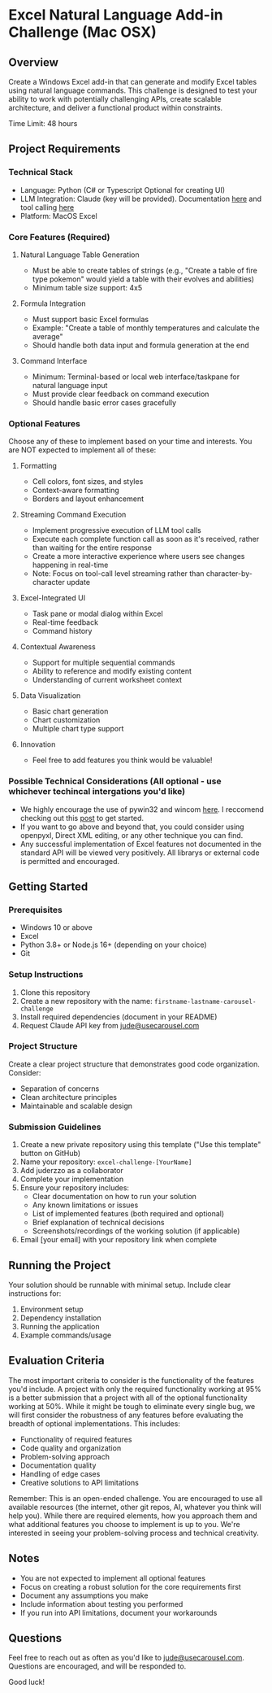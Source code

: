 # Excel Natural Language Add-in Challenge (Mac OSX)

## Overview
Create a Windows Excel add-in that can generate and modify Excel tables using natural language commands. This challenge is designed to test your ability to work with potentially challenging APIs, create scalable architecture, and deliver a functional product within constraints.

Time Limit: 48 hours

## Project Requirements

### Technical Stack
- Language: Python (C# or Typescript Optional for creating UI)
- LLM Integration: Claude (key will be provided). Documentation [here](https://docs.anthropic.com/en/api/models-list) and tool calling [here](https://docs.anthropic.com/en/docs/build-with-claude/tool-use)
- Platform: MacOS Excel

### Core Features (Required)
1. Natural Language Table Generation
   - Must be able to create tables of strings (e.g., "Create a table of fire type pokemon" would yield a table with their evolves and abilities)
   - Minimum table size support: 4x5

2. Formula Integration
   - Must support basic Excel formulas
   - Example: "Create a table of monthly temperatures and calculate the average"
   - Should handle both data input and formula generation at the end

3. Command Interface
   - Minimum: Terminal-based or local web interface/taskpane for natural language input
   - Must provide clear feedback on command execution
   - Should handle basic error cases gracefully

### Optional Features
Choose any of these to implement based on your time and interests. You are NOT expected to implement all of these:

1. Formatting
   - Cell colors, font sizes, and styles
   - Context-aware formatting
   - Borders and layout enhancement
     
2. Streaming Command Execution

   - Implement progressive execution of LLM tool calls
   - Execute each complete function call as soon as it's received, rather than waiting for the entire response
   - Create a more interactive experience where users see changes happening in real-time
   - Note: Focus on tool-call level streaming rather than character-by-character update

3. Excel-Integrated UI
   - Task pane or modal dialog within Excel
   - Real-time feedback
   - Command history

4. Contextual Awareness
   - Support for multiple sequential commands
   - Ability to reference and modify existing content
   - Understanding of current worksheet context

5. Data Visualization
   - Basic chart generation
   - Chart customization
   - Multiple chart type support

6. Innovation
   - Feel free to add features you think would be valuable!

### Possible Technical Considerations (All optional - use whichever techincal intergations you'd like)
- We highly encourage the use of pywin32 and wincom [here](https://pypi.org/project/pywin32/). I reccomend checking out this [post](https://jpereiran.github.io/articles/2019/06/14/Excel-automation-with-pywin32.html) to get started. 
- If you want to go above and beyond that, you could consider using openpyxl, Direct XML editing, or any other technique you can find. 
- Any successful implementation of Excel features not documented in the standard API will be viewed very positively. All librarys or external code is permitted and encouraged. 

## Getting Started

### Prerequisites
- Windows 10 or above
- Excel
- Python 3.8+ or Node.js 16+ (depending on your choice)
- Git

### Setup Instructions
1. Clone this repository
2. Create a new repository with the name: `firstname-lastname-carousel-challenge`
3. Install required dependencies (document in your README)
4. Request Claude API key from jude@usecarousel.com

### Project Structure
Create a clear project structure that demonstrates good code organization. Consider:
- Separation of concerns
- Clean architecture principles
- Maintainable and scalable design

### Submission Guidelines
1. Create a new private repository using this template ("Use this template" button on GitHub)
2. Name your repository: `excel-challenge-[YourName]`
3. Add juderzzo as a collaborator
4. Complete your implementation
5. Ensure your repository includes:
   - Clear documentation on how to run your solution
   - Any known limitations or issues
   - List of implemented features (both required and optional)
   - Brief explanation of technical decisions
   - Screenshots/recordings of the working solution (if applicable)
6. Email [your email] with your repository link when complete

## Running the Project
Your solution should be runnable with minimal setup. Include clear instructions for:
1. Environment setup
2. Dependency installation
3. Running the application
4. Example commands/usage

## Evaluation Criteria
The most important criteria to consider is the functionality of the features you'd include. A project with only the required functionality working at 95% is a better submission that a project with all of the optional functionality working at 50%. While it might be tough to eliminate every single bug, we will first consider the robustness of any features before evaluating the breadth of optional implementations. This includes: 
   - Functionality of required features
   - Code quality and organization
   - Problem-solving approach
   - Documentation quality
   - Handling of edge cases
   - Creative solutions to API limitations

Remember: This is an open-ended challenge. You are encouraged to use all available resources (the internet, other git repos, AI, whatever you think will help you). While there are required elements, how you approach them and what additional features you choose to implement is up to you. We're interested in seeing your problem-solving process and technical creativity.

## Notes
- You are not expected to implement all optional features
- Focus on creating a robust solution for the core requirements first
- Document any assumptions you make
- Include information about testing you performed
- If you run into API limitations, document your workarounds

## Questions
Feel free to reach out as often as you'd like to jude@usecarousel.com. Questions are encouraged, and will be responded to. 

Good luck!
